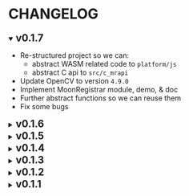 
# CHANGELOG

<details open>
<summary><strong style="font-size:140%">v0.1.7</strong></summary>

* Re-structured project so we can:
  * abstract WASM related code to `platform/js`
  * abstract C api to `src/c_mrapi`
* Update OpenCV to version `4.9.0`
* Implement MoonRegistrar module, demo, & doc
* Further abstract functions so we can reuse them
* Fix some bugs

</details>


<details>
<summary><strong style="font-size:140%">v0.1.6</strong></summary>

* Improve overall error handling in this library
* Extract C API out and make it a single unit
  * We now only support an abstracted version of C API because:
> Since C++ version of this library is heavily rely on
> C++ features like namespace & class, plus we relies on
> OpenCV's C++ API. So providing a full API of the library
> for C is time consuming. Thus, we only provide an
> abstracted version of this library.

</details>


<details>
<summary><strong style="font-size:140%">v0.1.5</strong></summary>

* Add python wrapper for the entire library
* Use both `select_n_circles_by_largest_radius` and `select_circle_by_brightness_perc` in the 1st iteration of circle selection
* Add `cut_ref_image_from_circle` to handle OpenCV cutting image reference

</details>


<details>
<summary><strong style="font-size:140%">v0.1.4</strong></summary>

* Update HoughCircles parameter further more in each iteration
* Fix links in doc

</details>


<details>
<summary><strong style="font-size:140%">v0.1.3</strong></summary>

* Update Github Action

</details>


<details>
<summary><strong style="font-size:140%">v0.1.2</strong></summary>

* Update Github Action release filename

</details>


<details>
<summary><strong style="font-size:140%">v0.1.1</strong></summary>

* Implement Moon Detection & utilities around it
* Add demo folder
* Make Moon Detection available in WASM
* Dockerize the entire build process

</details>


